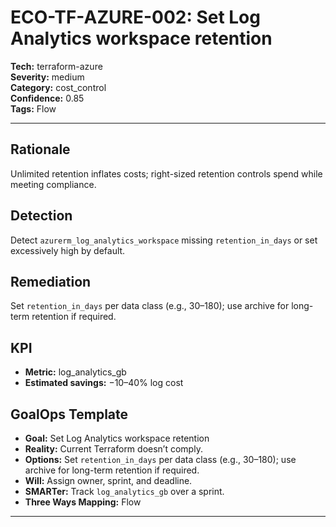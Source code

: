 # ECO-TF-AZURE-002: Set Log Analytics workspace retention

**Tech:** terraform-azure  
**Severity:** medium  
**Category:** cost_control  
**Confidence:** 0.85  
**Tags:** Flow

---

## Rationale
Unlimited retention inflates costs; right-sized retention controls spend while meeting compliance.

## Detection
Detect `azurerm_log_analytics_workspace` missing `retention_in_days` or set excessively high by default.

## Remediation
Set `retention_in_days` per data class (e.g., 30–180); use archive for long-term retention if required.

## KPI
- **Metric:** log_analytics_gb  
- **Estimated savings:** −10–40% log cost

## GoalOps Template
- **Goal:** Set Log Analytics workspace retention  
- **Reality:** Current Terraform doesn’t comply.  
- **Options:** Set `retention_in_days` per data class (e.g., 30–180); use archive for long-term retention if required.  
- **Will:** Assign owner, sprint, and deadline.  
- **SMARTer:** Track `log_analytics_gb` over a sprint.  
- **Three Ways Mapping:** Flow

---

